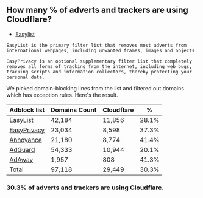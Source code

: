 ## How many % of adverts and trackers are using Cloudflare?


- [Easylist](https://web.archive.org/web/20210516110248/https://easylist.to/)
```
EasyList is the primary filter list that removes most adverts from international webpages, including unwanted frames, images and objects.

EasyPrivacy is an optional supplementary filter list that completely removes all forms of tracking from the internet, including web bugs, tracking scripts and information collectors, thereby protecting your personal data.
```


We picked domain-blocking lines from the list and filtered out domains which has exception rules.
Here's the result.


| Adblock list | Domains Count | Cloudflare | % |
| --- | --- | --- | --- |
| [EasyList](https://easylist.to/easylist/easylist.txt) | 42,184 | 11,856 | 28.1% |
| [EasyPrivacy](https://easylist.to/easylist/easyprivacy.txt) | 23,034 | 8,598 | 37.3% |
| [Annoyance](https://secure.fanboy.co.nz/fanboy-annoyance.txt) | 21,180 | 8,774 | 41.4% |
| [AdGuard](https://adguardteam.github.io/AdGuardSDNSFilter/Filters/filter.txt) | 54,333 | 10,944 | 20.1% |
| [AdAway](https://raw.githubusercontent.com/AdAway/adaway.github.io/master/hosts.txt) | 1,957 | 808 | 41.3% |
| Total | 97,118 | 29,449 | 30.3% |


### 30.3% of adverts and trackers are using Cloudflare.